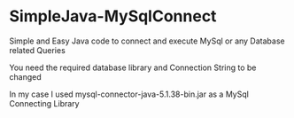 # SimpleJava-MySqlConnect
Simple and Easy Java code to connect and execute MySql or any Database related Queries

You need the required database library and Connection String to be changed

In my case I used 
mysql-connector-java-5.1.38-bin.jar
as a MySql Connecting Library
